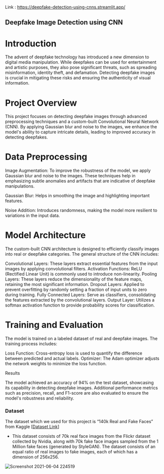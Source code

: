 Link : https://deepfake-detection-using-cnns.streamlit.app/

## Deepfake Image Detection using CNN

# Introduction

The advent of deepfake technology has introduced a new dimension to digital media manipulation. While deepfakes can be used for entertainment and artistic purposes, they also pose significant threats, such as spreading misinformation, identity theft, and defamation. Detecting deepfake images is crucial in mitigating these risks and ensuring the authenticity of visual information.

# Project Overview

This project focuses on detecting deepfake images through advanced preprocessing techniques and a custom-built Convolutional Neural Network (CNN). By applying Gaussian blur and noise to the images, we enhance the model's ability to capture intricate details, leading to improved accuracy in detecting deepfakes.

# Data Preprocessing

Image Augmentation: To improve the robustness of the model, we apply Gaussian blur and noise to the images. These techniques help in emphasizing subtle anomalies and artifacts that are indicative of deepfake manipulations.
      
Gaussian Blur: Helps in smoothing the image and highlighting important features.

Noise Addition: Introduces randomness, making the model more resilient to variations in the input data.

# Model Architecture

The custom-built CNN architecture is designed to efficiently classify images into real or deepfake categories. The general structure of the CNN includes:

  Convolutional Layers: These layers extract essential features from the input images by applying convolutional filters.
  Activation Functions: ReLU (Rectified Linear Unit) is commonly used to introduce non-linearity.
  Pooling Layers: These layers reduce the dimensionality of the feature maps, retaining the most significant information.
  Dropout Layers: Applied to prevent overfitting by randomly setting a fraction of input units to zero during training.
  Fully Connected Layers: Serve as classifiers, consolidating the features extracted by the convolutional layers.
  Output Layer: Utilizes a softmax activation function to provide probability scores for classification.

# Training and Evaluation

The model is trained on a labeled dataset of real and deepfake images. The training process includes:

Loss Function: Cross-entropy loss is used to quantify the difference between predicted and actual labels.
Optimizer: The Adam optimizer adjusts the network weights to minimize the loss function.

Results

The model achieved an accuracy of 94% on the test dataset, showcasing its capability in detecting deepfake images. Additional performance metrics such as precision, recall, and F1-score are also evaluated to ensure the model's robustness and reliability.

### Dataset
The dataset which we used for this project is “140k Real and Fake Faces” from Kaggle [[Dataset Link](https://www.kaggle.com/xhlulu/140k-real-and-fake-faces)]
* This dataset consists of 70k real face images from the Flickr dataset collected by Nvidia, along with 70k fake face images sampled from the 1 Million fake faces (generated by StyleGAN). The dataset consists of an equal ratio of real images to fake images, each of which has a dimension of 256x256.

![Screenshot 2021-06-04 224519](https://user-images.githubusercontent.com/51471876/120840750-3fb54300-c588-11eb-8849-e81bd4ea1b38.png)
